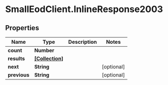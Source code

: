 # SmallEodClient.InlineResponse2003

## Properties

Name | Type | Description | Notes
------------ | ------------- | ------------- | -------------
**count** | **Number** |  | 
**results** | [**[Collection]**](Collection.md) |  | 
**next** | **String** |  | [optional] 
**previous** | **String** |  | [optional] 


